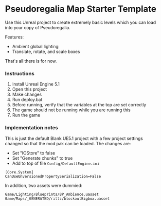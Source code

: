 # Pseudoregalia Map Starter Template

Use this Unreal project to create extremely basic levels which you can load into your copy of Pseudoregalia.

Features:

- Ambient global lighting
- Translate, rotate, and scale boxes

That's all there is for now.

### Instructions

1. Install Unreal Engine 5.1
1. Open this project
1. Make changes
1. Run deploy.bat
  1. Before running, verify that the variables at the top are set correctly
  1. The game should not be running while you are running this
1. Run the game

### Implementation notes

This is just the default Blank UE5.1 project with a few project settings changed so that the mod pak can be loaded. The changes are:

- Set "IOStore" to false
- Set "Generate chunks" to true
- Add to top of file `Config/DefaultEngine.ini`
```
[Core.System]
CanUseUnversionedPropertySerialization=False
```

In addition, two assets were dummied:

```
Game/Lighting/Blueprints/BP_Ambience.uasset
Game/Maps/_GENERATED/rittz/blockoutBigbox.uasset
```
